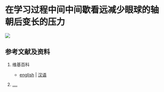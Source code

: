 # 在学习过程中间中间歇看远减少眼球的轴朝后变长的压力

![](/images/理解用于近视防控的一系列方法的背后原理/在学习过程中间中间歇看远减少眼球的轴朝后变长的压力/1a1.jpg)

## 参考文献及资料

1. 维基百科
	- [english](.....) | [汉语](...)

2. [....](https://web.archive.org/web/20120520061156/http://www.sitance.com/cause/index.php) 


